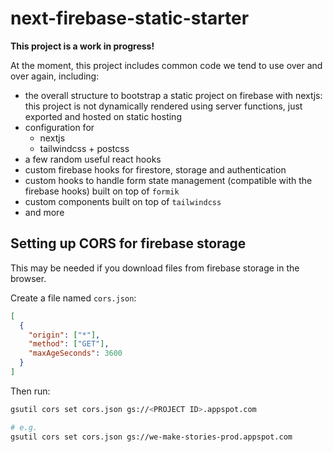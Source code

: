 # next-firebase-static-starter

**This project is a work in progress!**

At the moment, this project includes common code we tend to use over and over again, including:

- the overall structure to bootstrap a static project on firebase with nextjs:
  this project is not dynamically rendered using server functions, just exported and hosted on static hosting
- configuration for
  - nextjs
  - tailwindcss + postcss
- a few random useful react hooks
- custom firebase hooks for firestore, storage and authentication
- custom hooks to handle form state management (compatible with the firebase hooks) built on top of `formik`
- custom components built on top of `tailwindcss`
- and more

## Setting up CORS for firebase storage

This may be needed if you download files from firebase storage in the browser.

Create a file named `cors.json`:

```json
[
  {
    "origin": ["*"],
    "method": ["GET"],
    "maxAgeSeconds": 3600
  }
]
```

Then run:

```sh
gsutil cors set cors.json gs://<PROJECT ID>.appspot.com

# e.g.
gsutil cors set cors.json gs://we-make-stories-prod.appspot.com

```
